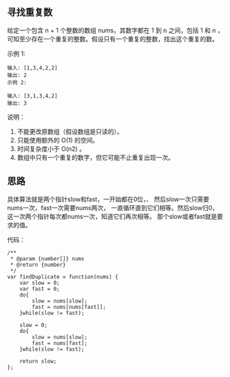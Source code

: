 ## 寻找重复数
给定一个包含 n + 1 个整数的数组 nums，其数字都在 1 到 n 之间，包括 1 和 n ，可知至少存在一个重复的整数。假设只有一个重复的整数，找出这个重复的数。

示例 1:
```
输入: [1,3,4,2,2]
输出: 2
示例 2:
```
```
输入: [3,1,3,4,2]
输出: 3
```

说明：

1. 不能更改原数组（假设数组是只读的）。
2. 只能使用额外的 O(1) 的空间。
3. 时间复杂度小于 O(n2) 。
4. 数组中只有一个重复的数字，但它可能不止重复出现一次。

## 思路
具体算法就是两个指针slow和fast，一开始都在0位，、
然后slow一次只需要nums一次，fast一次需要nums两次，
一直循环直到它们相等。然后slow归0， 
这一次两个指针每次都nums一次，知道它们再次相等。
那个slow或者fast就是要求的值。

代码：
```
/**
 * @param {number[]} nums
 * @return {number}
 */
var findDuplicate = function(nums) {
    var slow = 0;
    var fast = 0;
    do{
        slow = nums[slow];
        fast = nums[nums[fast]];
    }while(slow != fast);
    
    slow = 0;
    do{
        slow = nums[slow];
        fast = nums[fast];
    }while(slow != fast);
    
    return slow;
};
```